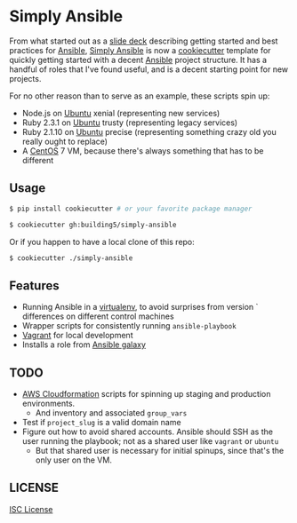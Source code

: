 # Simply Ansible

From what started out as a [slide deck][] describing getting started and best
practices for [Ansible][], [Simply Ansible][] is now a [cookiecutter][] template
for quickly getting started with a decent [Ansible][] project structure. It has
a handful of roles that I've found useful, and is a decent starting point for
new projects.

For no other reason than to serve as an example, these scripts spin up:
 * Node.js on [Ubuntu][] xenial (representing new services)
 * Ruby 2.3.1 on [Ubuntu][] trusty (representing legacy services)
 * Ruby 2.1.10 on [Ubuntu][] precise (representing something crazy old you
   really ought to replace)
 * A [CentOS][] 7 VM, because there's always something that has to be different

## Usage

```bash
$ pip install cookiecutter # or your favorite package manager

$ cookiecutter gh:building5/simply-ansible
```

Or if you happen to have a local clone of this repo:

```bash
$ cookiecutter ./simply-ansible
```

## Features

 * Running Ansible in a [virtualenv][], to avoid surprises from version
`   differences on different control machines
 * Wrapper scripts for consistently running `ansible-playbook`
 * [Vagrant][] for local development
 * Installs a role from [Ansible galaxy][]

## TODO

 * [AWS Cloudformation][] scripts for spinning up staging and production
   environments.
   * And inventory and associated `group_vars`
 * Test if `project_slug` is a valid domain name
 * Figure out how to avoid shared accounts. Ansible should SSH as the user
   running the playbook; not as a shared user like `vagrant` or `ubuntu`
   * But that shared user is necessary for initial spinups, since that's the
     only user on the VM.

## LICENSE

[ISC License][]

 [ansible galaxy]: https://galaxy.ansible.com/
 [ansible]: https://www.ansible.combativity/
 [aws cloudformation]: https://aws.amazon.com/cloudformation/
 [centos]: https://www.centos.org/
 [cookiecutter]: https://cookiecutter.readthedocs.io/en/latest/
 [isc license]: https://opensource.org/licenses/ISC
 [slide deck]: ./docs
 [ubuntu]: http://www.ubuntu.com/
 [vagrant]: https://www.vagrantup.com/
 [virtualenv]: https://virtualenv.pypa.io/en/stable/
 [simply ansible]: https://github.com/building5/simply-ansible
